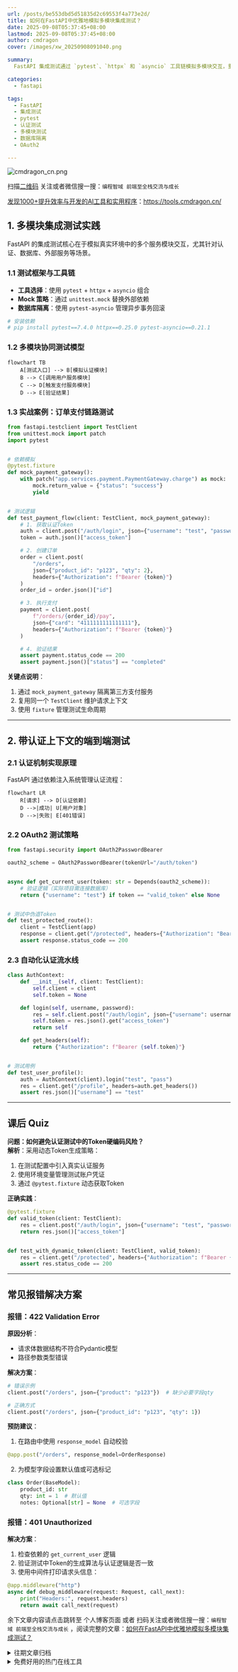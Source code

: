 ```yaml
---
url: /posts/be553dbd5d51835d2c69553f4a773e2d/
title: 如何在FastAPI中优雅地模拟多模块集成测试？
date: 2025-09-08T05:37:45+08:00
lastmod: 2025-09-08T05:37:45+08:00
author: cmdragon
cover: /images/xw_20250908091040.png

summary:
  FastAPI 集成测试通过 `pytest`、`httpx` 和 `asyncio` 工具链模拟多模块交互，重点测试认证、数据库和外部服务。使用 `unittest.mock` 替换外部依赖，`pytest-asyncio` 管理异步事务回滚。测试模型涵盖认证、用户服务和支付模块的协同验证。实战案例展示了订单支付链路的测试流程，通过 `fixture` 隔离第三方支付服务，复用 `TestClient` 维护请求上下文。认证测试中，采用动态 Token 生成策略，避免硬编码风险，并通过 `AuthContext` 类管理认证流水线。

categories:
  - fastapi

tags:
  - FastAPI
  - 集成测试
  - pytest
  - 认证测试
  - 多模块测试
  - 数据库隔离
  - OAuth2

---
```



<img src="https://api2.cmdragon.cn/upload/cmder/20250304_012821924.jpg" title="cmdragon_cn.png" alt="cmdragon_cn.png"/>


扫描[二维码](https://api2.cmdragon.cn/upload/cmder/20250304_012821924.jpg)
关注或者微信搜一搜：`编程智域 前端至全栈交流与成长`

[发现1000+提升效率与开发的AI工具和实用程序](https://tools.cmdragon.cn/zh/apps?category=ai_chat)：https://tools.cmdragon.cn/

## 1. 多模块集成测试实践

FastAPI 的集成测试核心在于模拟真实环境中的多个服务模块交互，尤其针对认证、数据库、外部服务等场景。

### 1.1 测试框架与工具链

- **工具选择**：使用 `pytest` + `httpx` + `asyncio` 组合
- **Mock 策略**：通过 `unittest.mock` 替换外部依赖
- **数据库隔离**：使用 `pytest-asyncio` 管理异步事务回滚

```python
# 安装依赖
# pip install pytest==7.4.0 httpx==0.25.0 pytest-asyncio==0.21.1
```

### 1.2 多模块协同测试模型

```mermaid
flowchart TB
    A[测试入口] --> B[模拟认证模块]
    B --> C[调用用户服务模块]
    C --> D[触发支付服务模块]
    D --> E[验证结果]
```

### 1.3 实战案例：订单支付链路测试

```python
from fastapi.testclient import TestClient
from unittest.mock import patch
import pytest


# 依赖模拟
@pytest.fixture
def mock_payment_gateway():
    with patch("app.services.payment.PaymentGateway.charge") as mock:
        mock.return_value = {"status": "success"}
        yield


# 测试逻辑
def test_payment_flow(client: TestClient, mock_payment_gateway):
    # 1. 获取认证Token
    auth = client.post("/auth/login", json={"username": "test", "password": "pass"})
    token = auth.json()["access_token"]

    # 2. 创建订单
    order = client.post(
        "/orders",
        json={"product_id": "p123", "qty": 2},
        headers={"Authorization": f"Bearer {token}"}
    )
    order_id = order.json()["id"]

    # 3. 执行支付
    payment = client.post(
        f"/orders/{order_id}/pay",
        json={"card": "4111111111111111"},
        headers={"Authorization": f"Bearer {token}"}
    )

    # 4. 验证结果
    assert payment.status_code == 200
    assert payment.json()["status"] == "completed"
```

**关键点说明**：

1. 通过 `mock_payment_gateway` 隔离第三方支付服务
2. 复用同一个 `TestClient` 维护请求上下文
3. 使用 `fixture` 管理测试生命周期

---

## 2. 带认证上下文的端到端测试

### 2.1 认证机制实现原理

FastAPI 通过依赖注入系统管理认证流程：

```mermaid
flowchart LR
    R[请求] --> D[认证依赖]
    D -->|成功| U[用户对象]
    D -->|失败| E[401错误]
```

### 2.2 OAuth2 测试策略

```python
from fastapi.security import OAuth2PasswordBearer

oauth2_scheme = OAuth2PasswordBearer(tokenUrl="/auth/token")


async def get_current_user(token: str = Depends(oauth2_scheme)):
    # 验证逻辑（实际项目需连接数据库）
    return {"username": "test"} if token == "valid_token" else None


# 测试中伪造Token
def test_protected_route():
    client = TestClient(app)
    response = client.get("/protected", headers={"Authorization": "Bearer valid_token"})
    assert response.status_code == 200
```

### 2.3 自动化认证流水线

```python
class AuthContext:
    def __init__(self, client: TestClient):
        self.client = client
        self.token = None

    def login(self, username, password):
        res = self.client.post("/auth/login", json={"username": username, "password": password})
        self.token = res.json().get("access_token")
        return self

    def get_headers(self):
        return {"Authorization": f"Bearer {self.token}"}


# 测试用例
def test_user_profile():
    auth = AuthContext(client).login("test", "pass")
    res = client.get("/profile", headers=auth.get_headers())
    assert res.json()["username"] == "test"
```

---

## 课后 Quiz

**问题：如何避免认证测试中的Token硬编码风险？**  
**解析**：采用动态Token生成策略：

1. 在测试配置中引入真实认证服务
2. 使用环境变量管理测试账户凭证
3. 通过 `@pytest.fixture` 动态获取Token

**正确实践**：

```python
@pytest.fixture
def valid_token(client: TestClient):
    res = client.post("/auth/login", json={"username": "test", "password": "pass"})
    return res.json()["access_token"]


def test_with_dynamic_token(client: TestClient, valid_token):
    res = client.get("/protected", headers={"Authorization": f"Bearer {valid_token}"})
    assert res.status_code == 200
```

---

## 常见报错解决方案

### 报错：422 Validation Error

**原因分析**：

- 请求体数据结构不符合Pydantic模型
- 路径参数类型错误

**解决方案**：

```python
# 错误示例
client.post("/orders", json={"product": "p123"})  # 缺少必要字段qty

# 正确方式
client.post("/orders", json={"product_id": "p123", "qty": 1})
```

**预防建议**：

1. 在路由中使用 `response_model` 自动校验

```python
@app.post("/orders", response_model=OrderResponse)
```

2. 为模型字段设置默认值或可选标记

```python
class Order(BaseModel):
    product_id: str
    qty: int = 1  # 默认值
    notes: Optional[str] = None  # 可选字段
```

### 报错：401 Unauthorized

**解决方案**：

1. 检查依赖的 `get_current_user` 逻辑
2. 验证测试中Token的生成算法与认证逻辑是否一致
3. 使用中间件打印请求头信息：

```python
@app.middleware("http")
async def debug_middleware(request: Request, call_next):
    print("Headers:", request.headers)
    return await call_next(request)
```

余下文章内容请点击跳转至 个人博客页面 或者 扫码关注或者微信搜一搜：`编程智域 前端至全栈交流与成长`
，阅读完整的文章：[如何在FastAPI中优雅地模拟多模块集成测试？](https://blog.cmdragon.cn/posts/be553dbd5d51835d2c69553f4a773e2d/)



<details>
<summary>往期文章归档</summary>

- [多环境配置切换机制能否让开发与生产无缝衔接？ - cmdragon's Blog](https://blog.cmdragon.cn/posts/533874f5700b8506d4c68781597db659/)
- [如何在 FastAPI 中巧妙覆盖依赖注入并拦截第三方服务调用？ - cmdragon's Blog](https://blog.cmdragon.cn/posts/2d992ef9e8962dc0a4a0b5348d486114/)
- [为什么你的单元测试需要Mock数据库才能飞起来？ - cmdragon's Blog](https://blog.cmdragon.cn/posts/6e69c0eedd8b1e5a74a148d36c85d7ce/)
- [如何在FastAPI中巧妙隔离依赖项，让单元测试不再头疼？ - cmdragon's Blog](https://blog.cmdragon.cn/posts/77ae327dc941b0e74ecc6a8794c084d0/)
- [如何在FastAPI中巧妙隔离依赖项，让单元测试不再头疼？ - cmdragon's Blog](https://blog.cmdragon.cn/posts/77ae327dc941b0e74ecc6a8794c084d0/)
- [测试覆盖率不够高？这些技巧让你的FastAPI测试无懈可击！ - cmdragon's Blog](https://blog.cmdragon.cn/posts/0577d0e24f48b3153b510e74d3d1a822/)
- [为什么你的FastAPI测试覆盖率总是低得让人想哭？ - cmdragon's Blog](https://blog.cmdragon.cn/posts/985c18ca802f1b6da828b92e082b4d4e/)
- [如何让FastAPI测试不再成为你的噩梦？ - cmdragon's Blog](https://blog.cmdragon.cn/posts/29858a7a10d20b4e4649cb75fb422eab/)
- [FastAPI测试环境配置的秘诀，你真的掌握了吗？ - cmdragon's Blog](https://blog.cmdragon.cn/posts/6f9e71e8313db6de8c1431877a70b67e/)
- [全链路追踪如何让FastAPI微服务架构的每个请求都无所遁形？ - cmdragon's Blog](https://blog.cmdragon.cn/posts/30e1d2fbf1ad8123eaf0e1e0dbe7c675/)
- [如何在API高并发中玩转资源隔离与限流策略？ - cmdragon's Blog](https://blog.cmdragon.cn/posts/4ad4ec1dbd80bcf5670fb397ca7cc68c/)
- [任务分片执行模式如何让你的FastAPI性能飙升？ - cmdragon's Blog](https://blog.cmdragon.cn/posts/c6a598639f6a831e9e82e171b8d71857/)
- [冷热任务分离：是提升Web性能的终极秘籍还是技术噱头？ - cmdragon's Blog](https://blog.cmdragon.cn/posts/9c3dc7767a9282f7ef02daad42539f2c/)
- [如何让FastAPI在百万级任务处理中依然游刃有余？ - cmdragon's Blog](https://blog.cmdragon.cn/posts/469aae0e0f88c642ed8bc82e102b960b/)
- [如何让FastAPI与消息队列的联姻既甜蜜又可靠？ - cmdragon's Blog](https://blog.cmdragon.cn/posts/1bebb53f4d9d6fbd0ecbba97562c07b0/)
- [如何在FastAPI中巧妙实现延迟队列，让任务乖乖等待？ - cmdragon's Blog](https://blog.cmdragon.cn/posts/174450702d9e609a072a7d1aaa84750b/)
- [FastAPI的死信队列处理机制：为何你的消息系统需要它？ - cmdragon's Blog](https://blog.cmdragon.cn/posts/047b08957a0d617a87b72da6c3131e5d/)
- [如何让FastAPI任务系统在失败时自动告警并自我修复？ - cmdragon's Blog](https://blog.cmdragon.cn/posts/2f104637ecc916e906c002fa79ab8c80/)
- [如何用Prometheus和FastAPI打造任务监控的“火眼金睛”？ - cmdragon's Blog](https://blog.cmdragon.cn/posts/e7464e5b4d558ede1a7413fa0a2f96f3/)
- [如何用APScheduler和FastAPI打造永不宕机的分布式定时任务系统？ - cmdragon's Blog](https://blog.cmdragon.cn/posts/51a0ff47f509fb6238150a96f551b317/)
- [如何在 FastAPI 中玩转 APScheduler，让任务定时自动执行？ - cmdragon's Blog](https://blog.cmdragon.cn/posts/85564dd901c6d9b1a79d320970843caa/)
- [定时任务系统如何让你的Web应用自动完成那些烦人的重复工作？ - cmdragon's Blog](https://blog.cmdragon.cn/posts/2b27950aab76203a1af4e9e3deda8699/)
- [Celery任务监控的魔法背后藏着什么秘密？ - cmdragon's Blog](https://blog.cmdragon.cn/posts/f43335725bb3372ebc774db1b9f28d2d/)
- [如何让Celery任务像VIP客户一样享受优先待遇？ - cmdragon's Blog](https://blog.cmdragon.cn/posts/c24491a7ac7f7c5e9cf77596ebb27c51/)
- [如何让你的FastAPI Celery Worker在压力下优雅起舞？ - cmdragon's Blog](https://blog.cmdragon.cn/posts/c3129f4b424d2ed2330484b82ec31875/)
- [FastAPI与Celery的完美邂逅，如何让异步任务飞起来？ - cmdragon's Blog](https://blog.cmdragon.cn/posts/b79c2c1805fe9b1ea28326b5b8f3b709/)
- [FastAPI消息持久化与ACK机制：如何确保你的任务永不迷路？ - cmdragon's Blog](https://blog.cmdragon.cn/posts/13a59846aaab71b44ab6f3dadc5b5ec7/)
- [FastAPI的BackgroundTasks如何玩转生产者-消费者模式？ - cmdragon's Blog](https://blog.cmdragon.cn/posts/1549a6bd7e47e7006e7ba8f52bcfe8eb/)
- [BackgroundTasks 还是 RabbitMQ？你的异步任务到底该选谁？ - cmdragon's Blog](https://blog.cmdragon.cn/posts/d26fdc150ff9dd70c7482381ff4c77c4/)
- [BackgroundTasks与Celery：谁才是异步任务的终极赢家？ - cmdragon's Blog](https://blog.cmdragon.cn/posts/792cac4ce6eb96b5001da15b0d52ef83/)
- [如何在 FastAPI 中优雅处理后台任务异常并实现智能重试？ - cmdragon's Blog](https://blog.cmdragon.cn/posts/d5c1d2efbaf6fe4c9e13acc6be6d929a/)
- [BackgroundTasks 如何巧妙驾驭多任务并发？ - cmdragon's Blog](https://blog.cmdragon.cn/posts/8661dc74944bd6fb28092e90d4060161/)
- [如何让FastAPI后台任务像多米诺骨牌一样井然有序地执行？ - cmdragon's Blog](https://blog.cmdragon.cn/posts/7693d3430a6256c2abefc1e4aba21a4a/)
- [FastAPI后台任务：是时候让你的代码飞起来了吗？ - cmdragon's Blog](https://blog.cmdragon.cn/posts/6145d88d5154d5cd38cee7ddc2d46e1d/)
- [FastAPI后台任务为何能让邮件发送如此丝滑？ - cmdragon's Blog](https://blog.cmdragon.cn/posts/19241679a1852122f740391cbdc21bae/)
- [FastAPI的请求-响应周期为何需要后台任务分离？ - cmdragon's Blog](https://blog.cmdragon.cn/posts/c7b54d6b3b6b5041654e69e5610bf3b9/)
- [如何在FastAPI中让后台任务既高效又不会让你的应用崩溃？ - cmdragon's Blog](https://blog.cmdragon.cn/posts/5ad8d0a4c8f2d05e9c1a42d828aad7b3/)

</details>


<details>
<summary>免费好用的热门在线工具</summary>

- [歌词生成工具 - 应用商店 | By cmdragon](https://tools.cmdragon.cn/zh/apps/lyrics-generator)
- [网盘资源聚合搜索 - 应用商店 | By cmdragon](https://tools.cmdragon.cn/zh/apps/cloud-drive-search)
- [ASCII字符画生成器 - 应用商店 | By cmdragon](https://tools.cmdragon.cn/zh/apps/ascii-art-generator)
- [JSON Web Tokens 工具 - 应用商店 | By cmdragon](https://tools.cmdragon.cn/zh/apps/jwt-tool)
- [Bcrypt 密码工具 - 应用商店 | By cmdragon](https://tools.cmdragon.cn/zh/apps/bcrypt-tool)
- [GIF 合成器 - 应用商店 | By cmdragon](https://tools.cmdragon.cn/zh/apps/gif-composer)
- [GIF 分解器 - 应用商店 | By cmdragon](https://tools.cmdragon.cn/zh/apps/gif-decomposer)
- [文本隐写术 - 应用商店 | By cmdragon](https://tools.cmdragon.cn/zh/apps/text-steganography)
- [CMDragon 在线工具 - 高级AI工具箱与开发者套件 | 免费好用的在线工具](https://tools.cmdragon.cn/zh)
- [应用商店 - 发现1000+提升效率与开发的AI工具和实用程序 | 免费好用的在线工具](https://tools.cmdragon.cn/zh/apps?category=trending)
- [CMDragon 更新日志 - 最新更新、功能与改进 | 免费好用的在线工具](https://tools.cmdragon.cn/zh/changelog)
- [支持我们 - 成为赞助者 | 免费好用的在线工具](https://tools.cmdragon.cn/zh/sponsor)
- [AI文本生成图像 - 应用商店 | 免费好用的在线工具](https://tools.cmdragon.cn/zh/apps/text-to-image-ai)
- [临时邮箱 - 应用商店 | 免费好用的在线工具](https://tools.cmdragon.cn/zh/apps/temp-email)
- [二维码解析器 - 应用商店 | 免费好用的在线工具](https://tools.cmdragon.cn/zh/apps/qrcode-parser)
- [文本转思维导图 - 应用商店 | 免费好用的在线工具](https://tools.cmdragon.cn/zh/apps/text-to-mindmap)
- [正则表达式可视化工具 - 应用商店 | 免费好用的在线工具](https://tools.cmdragon.cn/zh/apps/regex-visualizer)
- [文件隐写工具 - 应用商店 | 免费好用的在线工具](https://tools.cmdragon.cn/zh/apps/steganography-tool)
- [IPTV 频道探索器 - 应用商店 | 免费好用的在线工具](https://tools.cmdragon.cn/zh/apps/iptv-explorer)
- [快传 - 应用商店 | 免费好用的在线工具](https://tools.cmdragon.cn/zh/apps/snapdrop)
- [随机抽奖工具 - 应用商店 | 免费好用的在线工具](https://tools.cmdragon.cn/zh/apps/lucky-draw)
- [动漫场景查找器 - 应用商店 | 免费好用的在线工具](https://tools.cmdragon.cn/zh/apps/anime-scene-finder)
- [时间工具箱 - 应用商店 | 免费好用的在线工具](https://tools.cmdragon.cn/zh/apps/time-toolkit)
- [网速测试 - 应用商店 | 免费好用的在线工具](https://tools.cmdragon.cn/zh/apps/speed-test)
- [AI 智能抠图工具 - 应用商店 | 免费好用的在线工具](https://tools.cmdragon.cn/zh/apps/background-remover)
- [背景替换工具 - 应用商店 | 免费好用的在线工具](https://tools.cmdragon.cn/zh/apps/background-replacer)
- [艺术二维码生成器 - 应用商店 | 免费好用的在线工具](https://tools.cmdragon.cn/zh/apps/artistic-qrcode)
- [Open Graph 元标签生成器 - 应用商店 | 免费好用的在线工具](https://tools.cmdragon.cn/zh/apps/open-graph-generator)
- [图像对比工具 - 应用商店 | 免费好用的在线工具](https://tools.cmdragon.cn/zh/apps/image-comparison)
- [图片压缩专业版 - 应用商店 | 免费好用的在线工具](https://tools.cmdragon.cn/zh/apps/image-compressor)
- [密码生成器 - 应用商店 | 免费好用的在线工具](https://tools.cmdragon.cn/zh/apps/password-generator)
- [SVG优化器 - 应用商店 | 免费好用的在线工具](https://tools.cmdragon.cn/zh/apps/svg-optimizer)
- [调色板生成器 - 应用商店 | 免费好用的在线工具](https://tools.cmdragon.cn/zh/apps/color-palette)
- [在线节拍器 - 应用商店 | 免费好用的在线工具](https://tools.cmdragon.cn/zh/apps/online-metronome)
- [IP归属地查询 - 应用商店 | 免费好用的在线工具](https://tools.cmdragon.cn/zh/apps/ip-geolocation)
- [CSS网格布局生成器 - 应用商店 | 免费好用的在线工具](https://tools.cmdragon.cn/zh/apps/css-grid-layout)
- [邮箱验证工具 - 应用商店 | 免费好用的在线工具](https://tools.cmdragon.cn/zh/apps/email-validator)
- [书法练习字帖 - 应用商店 | 免费好用的在线工具](https://tools.cmdragon.cn/zh/apps/calligraphy-practice)
- [金融计算器套件 - 应用商店 | 免费好用的在线工具](https://tools.cmdragon.cn/zh/apps/finance-calculator-suite)
- [中国亲戚关系计算器 - 应用商店 | 免费好用的在线工具](https://tools.cmdragon.cn/zh/apps/chinese-kinship-calculator)
- [Protocol Buffer 工具箱 - 应用商店 | 免费好用的在线工具](https://tools.cmdragon.cn/zh/apps/protobuf-toolkit)
- [IP归属地查询 - 应用商店 | 免费好用的在线工具](https://tools.cmdragon.cn/zh/apps/ip-geolocation)
- [图片无损放大 - 应用商店 | 免费好用的在线工具](https://tools.cmdragon.cn/zh/apps/image-upscaler)
- [文本比较工具 - 应用商店 | 免费好用的在线工具](https://tools.cmdragon.cn/zh/apps/text-compare)
- [IP批量查询工具 - 应用商店 | 免费好用的在线工具](https://tools.cmdragon.cn/zh/apps/ip-batch-lookup)
- [域名查询工具 - 应用商店 | 免费好用的在线工具](https://tools.cmdragon.cn/zh/apps/domain-finder)
- [DNS工具箱 - 应用商店 | 免费好用的在线工具](https://tools.cmdragon.cn/zh/apps/dns-toolkit)
- [网站图标生成器 - 应用商店 | 免费好用的在线工具](https://tools.cmdragon.cn/zh/apps/favicon-generator)
- [XML Sitemap](https://tools.cmdragon.cn/sitemap_index.xml)

</details>